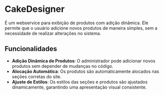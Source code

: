 # CakeDesigner

É um webservice para exibição de produtos com adição dinâmica. Ele permite que o usuário adicione novos produtos de maneira simples, sem a necessidade de realizar alterações no sistema.

## Funcionalidades

- **Adição Dinâmica de Produtos**: O administrador pode adicionar novos produtos sem depender de mudanças no código.
- **Alocação Automática**: Os produtos são automaticamente alocados nas seções corretas do site.
- **Ajuste de Estilos**: Os estilos das seções e produtos são ajustados dinamicamente, garantindo uma apresentação visual consistente.
